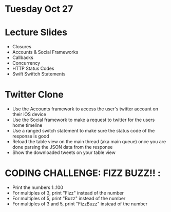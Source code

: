 Tuesday Oct 27
==============

# Lecture Slides
* Closures
* Accounts & Social Frameworks
* Callbacks
* Concurrency
* HTTP Status Codes
* Swift Swiftch Statements

# Twitter Clone
* Use the Accounts framework to access the user's twitter account on their iOS device
* Use the Social framework to make a request to twitter for the users home timeline
* Use a ranged switch statement to make sure the status code of the response is good
* Reload the table view on the main thread (aka main queue) once you are done parsing the JSON data from the response
* Show the downloaded tweets on your table view

# CODING CHALLENGE: FIZZ BUZZ!! :
 * Print the numbers 1..100
 * For multiples of 3, print "Fizz" instead of the number
 * For multiples of 5, print "Buzz" instead of the number
 * For multiples of 3 and 5, print "FizzBuzz" instead of the number
